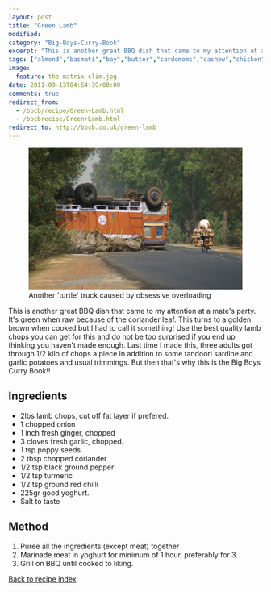 ```yaml
---
layout: post
title: "Green Lamb"
modified:
category: "Big-Boys-Curry-Book"
excerpt: "This is another great BBQ dish that came to my attention at a mate's party"
tags: ["almond","basmati","bay","butter","cardomoms","cashew","chicken","cinnamon","cloves","cumin","ghee","lamb","mace","nuts","pepper","rice","saffron","turmeric"]
image:
  feature: the-matrix-slim.jpg
date: 2011-09-13T04:54:39+00:00
comments: true
redirect_from: 
  - /bbcb/recipe/Green+Lamb.html
  - /bbcbrecipe/Green+Lamb.html
redirect_to: http://bbcb.co.uk/green-lamb
---
```


<figure>
	<a href="/images/bbcb/pict1668.jpg" alt="Traffic, India" title="Traffic, India &#169; Ashley Kitson 12/09/2011"><img src="/images/bbcb/pict1668.jpg"/></a>
	<figcaption>Another 'turtle' truck caused by obsessive overloading</figcaption>
</figure>

This is another great BBQ dish that came to my attention at a mate's party. It's green when raw because of the coriander leaf. This turns to a golden brown when cooked but I had to call it something! Use the best quality lamb chops you can get for this and do not be too surprised if you end up thinking you haven't made enough. Last time I made this, three adults got through 1/2 kilo of chops a piece in addition to some tandoori sardine and garlic potatoes and usual trimmings. But then that's why this is the Big Boys Curry Book!!
        
## Ingredients
        
<ul><li>2lbs lamb chops, cut off fat layer if prefered.</li><li>1 chopped onion</li><li>1 inch fresh ginger, chopped</li><li>3 cloves fresh garlic, chopped.</li><li>1 tsp poppy seeds</li><li>2 tbsp chopped coriander</li><li>1/2 tsp black ground pepper</li><li>1/2 tsp turmeric</li><li>1/2 tsp ground red chilli</li><li>225gr good yoghurt.</li><li>Salt to taste</li></ul>
        
## Method

<ol><li>Puree all the ingredients (except meat) together</li><li>Marinade meat in yoghurt for minimum of 1 hour, preferably for 3.</li><li>Grill on BBQ until cooked to liking.</li></ol>   

<a href="/bbcb">Back to recipe index</a>      
